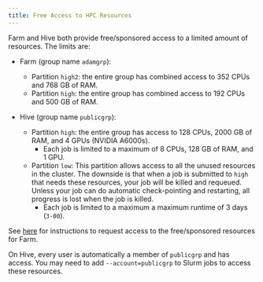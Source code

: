 ```yaml
---
title: Free Access to HPC Resources
---
```


Farm and Hive both provide free/sponsored access to a limited amount of resources. The limits are:

-   Farm (group name `adamgrp`):

    -   Partition `high2`: the entire group has combined access to 352 CPUs and 768 GB of RAM.
    -   Partition `high`: the entire group has combined access to 192 CPUs and 500 GB of RAM.

-   Hive (group name `publicgrp`):
    -   Partition `high`: the entire group has access to 128 CPUs, 2000 GB of RAM, and 4 GPUs (NVIDIA A6000s).
        -   Each job is limited to a maximum of 8 CPUs, 128 GB of RAM, and 1 GPU.
    -   Partition `low`: This partition allows access to all the unused resources in the cluster. The downside is that
        when a job is submitted to `high` that needs these resources, your job will be killed and requeued. Unless your
        job can do automatic check-pointing and restarting, all progress is lost when the job is killed.
        -   Each job is limited to a maximum a maximum runtime of 3 days (`3-00`).

See [here](/general/account-requests/#hippo) for instructions to request access to the free/sponsored resources for
Farm.

On Hive, every user is automatically a member of `publicgrp` and has access. You may need to add `--account=publicgrp`
to Slurm jobs to access these resources.
